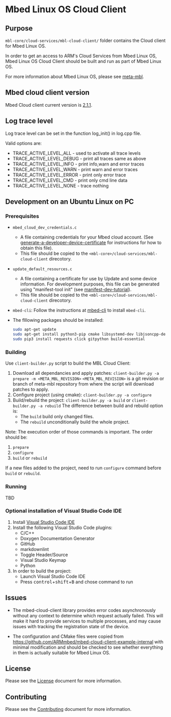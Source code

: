 # Mbed Linux OS Cloud Client

## Purpose

`mbl-core/cloud-services/mbl-cloud-client/` folder contains the Cloud client for Mbed Linux OS.

In order to get an access to ARM's Cloud Services from Mbed Linux OS, Mbed Linux OS Cloud Client should be built and run as part of Mbed Linux OS.

For more information about Mbed Linux OS, please see [meta-mbl][meta-mbl].

## Mbed cloud client version

Mbed Cloud client current version is [2.1.1][cc-2-1-1].

## Log trace level

Log trace level can be set in the function log_init() in log.cpp file.

Valid options are:

- TRACE_ACTIVE_LEVEL_ALL    - used to activate all trace levels
- TRACE_ACTIVE_LEVEL_DEBUG  - print all traces same as above
- TRACE_ACTIVE_LEVEL_INFO   - print info,warn and error traces
- TRACE_ACTIVE_LEVEL_WARN   - print warn and error traces
- TRACE_ACTIVE_LEVEL_ERROR  - print only error trace
- TRACE_ACTIVE_LEVEL_CMD    - print only cmd line data
- TRACE_ACTIVE_LEVEL_NONE   - trace nothing

## Development on an Ubuntu Linux on PC

### Prerequisites

- `mbed_cloud_dev_credentials.c`
  - A file containing credentials for your Mbed cloud account. (See
  [generate-a-developer-device-certificate][generate-a-developer-device-certificate] for instructions for how to obtain this file).
  - This file should be copied to the ```<mbl-core>/cloud-services/mbl-cloud-client``` direcotory.

- `update_default_resources.c`
  - A file containing a certificate for use by Update and some device information. For development purposes, this file can be generated using "manifest-tool init" (see [manifest-dev-tutorial][manifest-dev-tutorial]).
  - This file should be copied to the ```<mbl-core>/cloud-services/mbl-cloud-client``` direcotory.
- `mbed-cli`: Follow the instructions at [mbed-cli][mbed-cli] to install `mbed-cli`.
- The flllowing packages should be installed:

  ```bash
  sudo apt-get update
  sudo apt-get install python3-pip cmake libsystemd-dev libjsoncpp-dev
  sudo pip3 install requests click gitpython build-essential
  ```

### Building

Use ```client-builder.py``` script to build the MBL Cloud Client:

1. Download all dependancies and apply patches: ```client-builder.py -a prepare -m <META_MBL_REVISION>```
   ```<META_MBL_REVISION>``` is a git revision or branch of meta-mbl repository from where the script will download patches to apply.
1. Configure project (using cmake): ```client-builder.py -a configure```
1. Build/rebuild the project: ```client-builder.py -a build``` or ```client-builder.py -a rebuild```
   The difference between build and rebuild option is:
   - The ```build``` build only changed files.
   - The ```rebuild``` unconditionally build the whole project.

Note:
The execution order of those commands is important. The order should be:

1. ```prepare```
1. ```configure```
1. ```build``` or ```rebuild```

If a new files added to the project, need to run ```configure``` command before ```build``` or ```rebuild```.

### Running

TBD

### Optional installation of Visual Studio Code IDE

1. Install [Visual Studio Code IDE][vs-code-installaiton]
1. Install the following Visual Studio Code plugins:
   - C/C++
   - Doxygen Documentation Generator
   - GitHub
   - markdownlint
   - Toggle Header/Source
   - Visual Studio Keymap
   - Python
1. In order to build the project:
   - Launch Visual Studio Code IDE
   - Press <kbd>control</kbd>+<kbd>shift</kbd>+<kbd>B</kbd> and chose command to run

## Issues

- The mbed-cloud-client library provides error codes asynchronously without any context to determine which request actually failed. This will make it hard to provide services to multiple processes, and may cause issues with tracking the registration state of the device.

- The configuration and CMake files were copied from <https://github.com/ARMmbed/mbed-cloud-client-example-internal> with minimal modification and should be checked to see whether everything in them is actually suitable for Mbed Linux OS.

## License

Please see the [License][mbl-license] document for more information.

## Contributing

Please see the [Contributing][mbl-contributing] document for more information.

[generate-a-developer-device-certificate]: [https://cloud.mbed.com/docs/v1.2/quick-start/connecting-your-device-to-mbed-cloud.html#generate-a-developer-device-certificate]
[manifest-dev-tutorial]: [https://cloud.mbed.com/docs/v1.2/updating-firmware/manifest-dev-tutorial.html]
[mbed-cli]: [https://github.com/ARMmbed/mbed-cli]
[vs-code-installaiton]: https://code.visualstudio.com/docs/setup/linux
[cc-2-1-1]: https://github.com/ARMmbed/mbed-cloud-client/releases/tag/2.1.1
[meta-mbl]: https://github.com/ARMmbed/meta-mbl/blob/master/README.md
[mbl-license]: LICENSE
[mbl-contributing]: CONTRIBUTING.md
